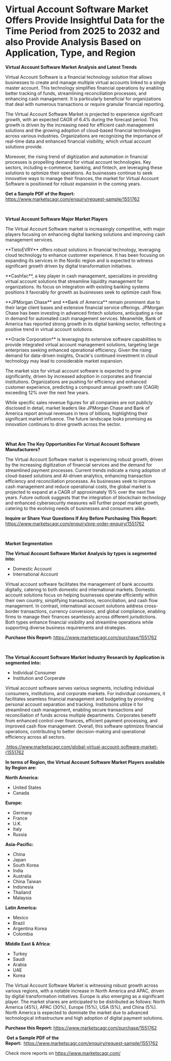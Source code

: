 <p><h1>Virtual Account Software Market Offers Provide Insightful Data for the Time Period from 2025 to 2032 and also Provide Analysis Based on Application, Type, and Region</h1></p><p><strong>Virtual Account Software Market Analysis and Latest Trends</strong></p>
<p><p>Virtual Account Software is a financial technology solution that allows businesses to create and manage multiple virtual accounts linked to a single master account. This technology simplifies financial operations by enabling better tracking of funds, streamlining reconciliation processes, and enhancing cash management. It is particularly beneficial for organizations that deal with numerous transactions or require granular financial reporting.</p><p>The Virtual Account Software Market is projected to experience significant growth, with an expected CAGR of 6.4% during the forecast period. This growth is driven by the increasing need for efficient cash management solutions and the growing adoption of cloud-based financial technologies across various industries. Organizations are recognizing the importance of real-time data and enhanced financial visibility, which virtual account solutions provide. </p><p>Moreover, the rising trend of digitization and automation in financial processes is propelling demand for virtual account technologies. Key sectors, including e-commerce, banking, and fintech, are leveraging these solutions to optimize their operations. As businesses continue to seek innovative ways to manage their finances, the market for Virtual Account Software is positioned for robust expansion in the coming years.</p></p>
<p><strong>Get a Sample PDF of the Report:&nbsp;</strong> <a href="https://www.marketscagr.com/enquiry/request-sample/1551762?utm_campaign=1126&utm_medium=2&utm_source=Github&utm_content=ia&utm_term=11032025&utm_id=virtual-account-software">https://www.marketscagr.com/enquiry/request-sample/1551762</a></p>
<p>&nbsp;</p>
<p><strong>Virtual Account Software Major Market Players</strong></p>
<p><p>The Virtual Account Software market is increasingly competitive, with major players focusing on enhancing digital banking solutions and improving cash management services. </p><p>**TietoEVRY** offers robust solutions in financial technology, leveraging cloud technology to enhance customer experience. It has been focusing on expanding its services in the Nordic region and is expected to witness significant growth driven by digital transformation initiatives.</p><p>**Cashfac**, a key player in cash management, specializes in providing virtual account solutions that streamline liquidity management for organizations. Its focus on integration with existing banking systems positions it favorably for growth as businesses seek to optimize cash flow.</p><p>**JPMorgan Chase** and **Bank of America** remain prominent due to their large client bases and extensive financial service offerings. JPMorgan Chase has been investing in advanced fintech solutions, anticipating a rise in demand for automated cash management services. Meanwhile, Bank of America has reported strong growth in its digital banking sector, reflecting a positive trend in virtual account solutions.</p><p>**Oracle Corporation** is leveraging its extensive software capabilities to provide integrated virtual account management solutions, targeting large enterprises seeking enhanced operational efficiency. Given the rising demand for data-driven insights, Oracle's continued investment in cloud technology may lead to considerable market expansion.</p><p>The market size for virtual account software is expected to grow significantly, driven by increased adoption in corporates and financial institutions. Organizations are pushing for efficiency and enhanced customer experience, predicting a compound annual growth rate (CAGR) exceeding 12% over the next few years. </p><p>While specific sales revenue figures for all companies are not publicly disclosed in detail, market leaders like JPMorgan Chase and Bank of America report annual revenues in tens of billions, highlighting their significant market influence. The future landscape looks promising as innovation continues to drive growth across the sector.</p></p>
<p>&nbsp;</p>
<p><strong>What Are The Key Opportunities For Virtual Account Software Manufacturers?</strong></p>
<p><p>The Virtual Account Software market is experiencing robust growth, driven by the increasing digitization of financial services and the demand for streamlined payment processes. Current trends indicate a rising adoption of cloud-based solutions and AI-driven analytics, enhancing transaction efficiency and reconciliation processes. As businesses seek to improve cash management and reduce operational costs, the global market is projected to expand at a CAGR of approximately 15% over the next five years. Future outlook suggests that the integration of blockchain technology and enhanced cybersecurity measures will further propel market growth, catering to the evolving needs of businesses and consumers alike.</p></p>
<p><strong>Inquire or Share Your Questions If Any Before Purchasing This Report:</strong> <a href="https://www.marketscagr.com/enquiry/pre-order-enquiry/1551762?utm_campaign=1126&utm_medium=2&utm_source=Github&utm_content=ia&utm_term=11032025&utm_id=virtual-account-software">https://www.marketscagr.com/enquiry/pre-order-enquiry/1551762</a></p>
<p>&nbsp;</p>
<p><strong>Market Segmentation</strong></p>
<p><strong>The Virtual Account Software Market Analysis by types is segmented into:</strong></p>
<p><ul><li>Domestic Account</li><li>International Account</li></ul></p>
<p><p>Virtual account software facilitates the management of bank accounts digitally, catering to both domestic and international markets. Domestic account solutions focus on helping businesses operate efficiently within their own country, simplifying transactions, reconciliation, and cash flow management. In contrast, international account solutions address cross-border transactions, currency conversions, and global compliance, enabling firms to manage their finances seamlessly across different jurisdictions. Both types enhance financial visibility and streamline operations while supporting diverse business requirements and strategies.</p></p>
<p><strong>Purchase this Report:&nbsp;</strong><a href="https://www.marketscagr.com/purchase/1551762?utm_campaign=1126&utm_medium=2&utm_source=Github&utm_content=ia&utm_term=11032025&utm_id=virtual-account-software">https://www.marketscagr.com/purchase/1551762</a></p>
<p>&nbsp;</p>
<p><strong>The Virtual Account Software Market Industry Research by Application is segmented into:</strong></p>
<p><ul><li>Individual Consumer</li><li>Institution and Corperate</li></ul></p>
<p><p>Virtual account software serves various segments, including individual consumers, institutions, and corporate markets. For individual consumers, it facilitates seamless financial management and budgeting by providing personal account separation and tracking. Institutions utilize it for streamlined cash management, enabling secure transactions and reconciliation of funds across multiple departments. Corporates benefit from enhanced control over finances, efficient payment processing, and improved cash flow management. Overall, this software optimizes financial operations, contributing to better decision-making and operational efficiency across all sectors.</p></p>
<p><a href="https://www.marketscagr.com/global-virtual-account-software-market-r1551762?utm_campaign=1126&utm_medium=2&utm_source=Github&utm_content=ia&utm_term=11032025&utm_id=virtual-account-software">&nbsp;https://www.marketscagr.com/global-virtual-account-software-market-r1551762</a></p>
<p><strong>In terms of Region, the Virtual Account Software Market Players available by Region are:</strong></p>
<p>
    <p> <strong> North America: </strong>
        <ul>
            <li>United States</li>
            <li>Canada</li>
        </ul>
        </p> 
    <p> <strong> Europe: </strong>
        <ul>
            <li>Germany</li>
            <li>France</li>
            <li>U.K.</li>
            <li>Italy</li>
            <li>Russia</li>
        </ul>
        </p> 
    <p> <strong> Asia-Pacific: </strong>
        <ul>
            <li>China</li>
            <li>Japan</li>
            <li>South Korea</li>
            <li>India</li>
            <li>Australia</li>
            <li>China Taiwan</li>
            <li>Indonesia</li>
            <li>Thailand</li>
            <li>Malaysia</li>
        </ul>
        </p> 
    <p> <strong> Latin America: </strong>
        <ul>
            <li>Mexico</li>
            <li>Brazil</li>
            <li>Argentina Korea</li>
            <li>Colombia</li>
        </ul>
        </p> 
    <p> <strong> Middle East & Africa: </strong>
        <ul>
            <li>Turkey</li>
            <li>Saudi</li>
            <li>Arabia</li>
            <li>UAE</li>
            <li>Korea</li>
        </ul>
    </p>
    </p>
<p><p>The Virtual Account Software Market is witnessing robust growth across various regions, with a notable increase in North America and APAC, driven by digital transformation initiatives. Europe is also emerging as a significant player. The market shares are anticipated to be distributed as follows: North America (45%), APAC (30%), Europe (15%), USA (5%), and China (5%). North America is expected to dominate the market due to advanced technological infrastructure and high adoption of digital payment solutions.</p></p>
<p><strong>Purchase this Report: </strong><a href="https://www.marketscagr.com/purchase/1551762?utm_campaign=1126&utm_medium=2&utm_source=Github&utm_content=ia&utm_term=11032025&utm_id=virtual-account-software">https://www.marketscagr.com/purchase/1551762</a></p>
<p>&nbsp;<strong>Get a Sample PDF of the Report:&nbsp;&nbsp;</strong><a href="https://www.marketscagr.com/enquiry/request-sample/1551762?utm_campaign=1126&utm_medium=2&utm_source=Github&utm_content=ia&utm_term=11032025&utm_id=virtual-account-software">https://www.marketscagr.com/enquiry/request-sample/1551762</a></p>
<p><strong></strong></p>
<p>Check more reports on <a href="https://www.marketscagr.com/?utm_campaign=1126&utm_medium=2&utm_source=Github&utm_content=ia&utm_term=11032025&utm_id=virtual-account-software">https://www.marketscagr.com/</a></p>